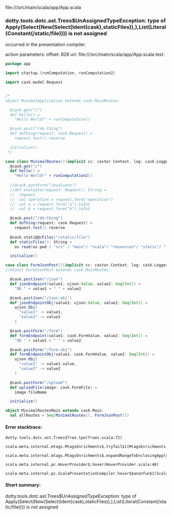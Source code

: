 file://<WORKSPACE>/src/main/scala/app/App.scala
### dotty.tools.dotc.ast.Trees$UnAssignedTypeException: type of Apply(Select(New(Select(Ident(cask),staticFiles)),<init>),List(Literal(Constant(/static/file)))) is not assigned

occurred in the presentation compiler.

action parameters:
offset: 826
uri: file://<WORKSPACE>/src/main/scala/app/App.scala
text:
```scala
package app

import startup.{runComputation, runComputation2}

import cask.model.Request


/*
object MinimalApplication extends cask.MainRoutes:

  @cask.get("/")
  def hello() =
    "Hello World!" + runComputation()

  @cask.post("/do-thing")
  def doThing(request: cask.Request) =
    request.text().reverse

  initialize()
 */

case class MinimalRoutes()(implicit cc: castor.Context, log: cask.Logger) extends cask.Routes:
  @cask.get("/")
  def hello() =
    "Hello World!" + runComputation2()
  
  //@cask.postForm("/evaluate")
  //def evaluate(request: Request): String =
  //  request.
  //  val operation = request.form("operation")
  //  val a = request.form("a").toInt
  //  val b = request.form("b").toInt

  @cask.post("/do-thing")
  def doThing(request: cask.Request) =
    request.text().reverse
  
  @cask.stati@@cFiles("/static/file")
  def staticFiles(): String =
    os.read(os.pwd / "src" / "main"/ "scala"/ "resources"/ "static"/ "index.html")

  initialize()

case class FormJsonPost()(implicit cc: castor.Context, log: cask.Logger) extends cask.Routes:
//object FormJsonPost extends cask.MainRoutes:

  @cask.postJson("/json")
  def jsonEndpoint(value1: ujson.Value, value2: Seq[Int]) =
    "OK " + value1 + " " + value2

  @cask.postJson("/json-obj")
  def jsonEndpointObj(value1: ujson.Value, value2: Seq[Int]) =
    ujson.Obj(
      "value1" -> value1,
      "value2" -> value2
    )

  @cask.postForm("/form")
  def formEndpoint(value1: cask.FormValue, value2: Seq[Int]) =
    "OK " + value1 + " " + value2

  @cask.postForm("/form-obj")
  def formEndpointObj(value1: cask.FormValue, value2: Seq[Int]) =
    ujson.Obj(
      "value1" -> value1.value,
      "value2" -> value2
    )

  @cask.postForm("/upload")
  def uploadFile(image: cask.FormFile) =
    image.fileName

  initialize()

object MinimalRoutesMain extends cask.Main:
  val allRoutes = Seq(MinimalRoutes(), FormJsonPost())
```



#### Error stacktrace:

```
dotty.tools.dotc.ast.Trees$Tree.tpe(Trees.scala:72)
	scala.meta.internal.mtags.MtagsEnrichments$.tryTail$1(MtagsEnrichments.scala:262)
	scala.meta.internal.mtags.MtagsEnrichments$.expandRangeToEnclosingApply(MtagsEnrichments.scala:279)
	scala.meta.internal.pc.HoverProvider$.hover(HoverProvider.scala:48)
	scala.meta.internal.pc.ScalaPresentationCompiler.hover$$anonfun$1(ScalaPresentationCompiler.scala:329)
```
#### Short summary: 

dotty.tools.dotc.ast.Trees$UnAssignedTypeException: type of Apply(Select(New(Select(Ident(cask),staticFiles)),<init>),List(Literal(Constant(/static/file)))) is not assigned